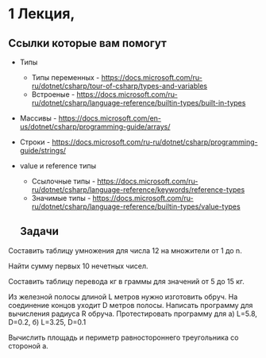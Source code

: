 # 1 Лекция, 


## Ссылки которые вам помогут

* Типы
  * Типы переменных - https://docs.microsoft.com/ru-ru/dotnet/csharp/tour-of-csharp/types-and-variables
  * Встроеные - https://docs.microsoft.com/ru-ru/dotnet/csharp/language-reference/builtin-types/built-in-types
* Массивы - https://docs.microsoft.com/en-us/dotnet/csharp/programming-guide/arrays/
* Строки - https://docs.microsoft.com/ru-ru/dotnet/csharp/programming-guide/strings/
* value и reference типы
  * Ссылочные типы - https://docs.microsoft.com/ru-ru/dotnet/csharp/language-reference/keywords/reference-types
  * Значимые типы - https://docs.microsoft.com/ru-ru/dotnet/csharp/language-reference/builtin-types/value-types

  ## Задачи

Составить таблицу умножения для числа 12 на множители от 1 до n.

Найти сумму первых 10 нечетных чисел.

Составить таблицу перевода кг в  граммы для значений от 5 до 15 кг.

Из железной полосы длиной  L  метров нужно изготовить обруч. На соединение концов уходит  D  метров полосы. Написать программу для вычисления радиуса  R обруча. Протестировать программу для а) L=5.8, D=0.2,  б) L=3.25, D=0.1

Вычислить площадь и периметр равностороннего треугольника со стороной а.

